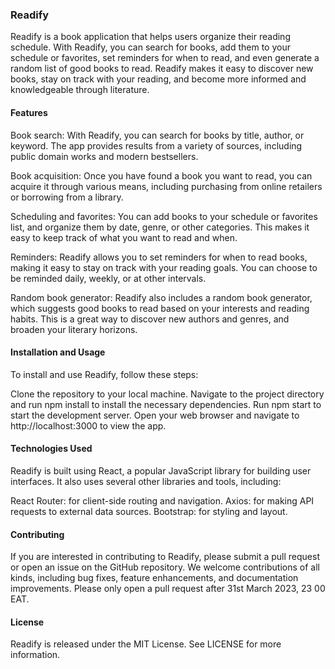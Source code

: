 ### Readify
Readify is a book application that helps users organize their reading schedule. With Readify, you can search for books, add them to your schedule or favorites, set reminders for when to read, and even generate a random list of good books to read. Readify makes it easy to discover new books, stay on track with your reading, and become more informed and knowledgeable through literature.

#### Features
Book search: With Readify, you can search for books by title, author, or keyword. The app provides results from a variety of sources, including public domain works and modern bestsellers.

Book acquisition: Once you have found a book you want to read, you can acquire it through various means, including purchasing from online retailers or borrowing from a library.

Scheduling and favorites: You can add books to your schedule or favorites list, and organize them by date, genre, or other categories. This makes it easy to keep track of what you want to read and when.

Reminders: Readify allows you to set reminders for when to read books, making it easy to stay on track with your reading goals. You can choose to be reminded daily, weekly, or at other intervals.

Random book generator: Readify also includes a random book generator, which suggests good books to read based on your interests and reading habits. This is a great way to discover new authors and genres, and broaden your literary horizons.

#### Installation and Usage
To install and use Readify, follow these steps:

Clone the repository to your local machine.
Navigate to the project directory and run npm install to install the necessary dependencies.
Run npm start to start the development server.
Open your web browser and navigate to http://localhost:3000 to view the app.

#### Technologies Used
Readify is built using React, a popular JavaScript library for building user interfaces. It also uses several other libraries and tools, including:

React Router: for client-side routing and navigation.
Axios: for making API requests to external data sources.
Bootstrap: for styling and layout.

#### Contributing
If you are interested in contributing to Readify, please submit a pull request or open an issue on the GitHub repository. We welcome contributions of all kinds, including bug fixes, feature enhancements, and documentation improvements.
Please only open a pull request after 31st March 2023, 23 00 EAT.

#### License
Readify is released under the MIT License. See LICENSE for more information.

